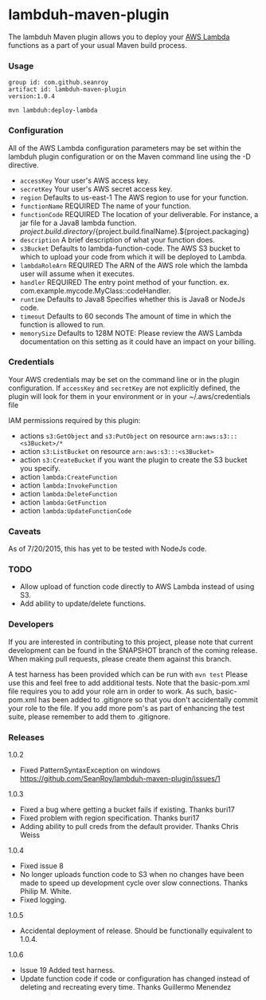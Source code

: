 # lambduh-maven-plugin

The lambduh Maven plugin allows you to deploy your [AWS Lambda](http://aws.amazon.com/lambda/) functions
as a part of your usual Maven build process.

### Usage
`group id: com.github.seanroy`<br />
`artifact id: lambduh-maven-plugin`<br />
`version:1.0.4`<br />

`mvn lambduh:deploy-lambda`

### Configuration
All of the AWS Lambda configuration parameters may be set within the lambduh plugin configuration or
on the Maven command line using the -D directive.

* `accessKey` Your user's AWS access key.
* `secretKey` Your user's AWS secret access key.
* `region` Defaults to us-east-1 The AWS region to use for your function.
* `functionName` REQUIRED The name of your function.
* `functionCode` REQUIRED The location of your deliverable. For instance, a jar file for a Java8 lambda function.
${project.build.directory}/${project.build.finalName}.${project.packaging}
* `description` A brief description of what your function does.
* `s3Bucket` Defaults to lambda-function-code. The AWS S3 bucket to which to upload your code from which it will be deployed to Lambda.
* `lambdaRoleArn` REQUIRED The ARN of the AWS role which the lambda user will assume when it executes.
* `handler` REQUIRED The entry point method of your function. ex. com.example.mycode.MyClass::codeHandler.
* `runtime` Defaults to Java8 Specifies whether this is Java8 or NodeJs code.
* `timeout` Defaults to 60 seconds The amount of time in which the function is allowed to run.
* `memorySize` Defaults to 128M NOTE: Please review the AWS Lambda documentation on this setting as it could have an impact on your billing.

### Credentials
Your AWS credentials may be set on the command line or in the plugin configuration. If `accessKey` and
`secretKey` are not explicitly defined, the plugin will look for them in your environment or in your
~/.aws/credentials file

IAM permissions required by this plugin:
* actions `s3:GetObject` and `s3:PutObject` on resource `arn:aws:s3:::<s3Bucket>/*`
* action `s3:ListBucket` on resource `arn:aws:s3:::<s3Bucket>`
* action `s3:CreateBucket` if you want the plugin to create the S3 bucket you specify.
* action `lambda:CreateFunction`
* action `lambda:InvokeFunction`
* action `lambda:DeleteFunction`
* action `lambda:GetFunction`
* action `lambda:UpdateFunctionCode`

### Caveats
As of 7/20/2015, this has yet to be tested with NodeJs code.

### TODO
* Allow upload of function code directly to AWS Lambda instead of using S3.
* Add ability to update/delete functions.

### Developers
If you are interested in contributing to this project, please note that current development can be found in the SNAPSHOT branch of the coming release.  When making pull requests, please create them against this branch.

A test harness has been provided which can be run with `mvn test` Please use 
this and feel free to add additional tests. Note that the basic-pom.xml file
requires you to add your role arn in order to work.  As such, basic-pom.xml
has been added to .gitignore so that you don't accidentally commit your role
to the file.  If you add more pom's as part of enhancing the test suite,
please remember to add them to .gitignore.

### Releases
1.0.2 
* Fixed PatternSyntaxException on windows https://github.com/SeanRoy/lambduh-maven-plugin/issues/1

1.0.3 
* Fixed a bug where getting a bucket fails if existing. Thanks buri17
* Fixed problem with region specification. Thanks buri17
* Adding ability to pull creds from the default provider. Thanks Chris Weiss

1.0.4
* Fixed issue 8
* No longer uploads function code to S3 when no changes have been made to speed up
  development cycle over slow connections.  Thanks Philip M. White.
* Fixed logging.

1.0.5
* Accidental deployment of release.  Should be functionally equivalent to 
1.0.4.

1.0.6
* Issue 19 Added test harness.
* Update function code if code or configuration has changed instead of
deleting and recreating every time.  Thanks Guillermo Menendez
